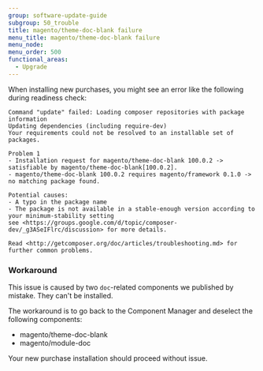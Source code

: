 ```yaml
---
group: software-update-guide
subgroup: 50_trouble
title: magento/theme-doc-blank failure
menu_title: magento/theme-doc-blank failure
menu_node:
menu_order: 500
functional_areas:
  - Upgrade
---
```


When installing new purchases, you might see an error like the following during readiness check:

	Command "update" failed: Loading composer repositories with package information
	Updating dependencies (including require-dev)
	Your requirements could not be resolved to an installable set of packages.

	Problem 1
	- Installation request for magento/theme-doc-blank 100.0.2 -> satisfiable by magento/theme-doc-blank[100.0.2].
	- magento/theme-doc-blank 100.0.2 requires magento/framework 0.1.0 -> no matching package found.

	Potential causes:
	- A typo in the package name
	- The package is not available in a stable-enough version according to your minimum-stability setting
	see <https://groups.google.com/d/topic/composer-dev/_g3ASeIFlrc/discussion> for more details.

	Read <http://getcomposer.org/doc/articles/troubleshooting.md> for further common problems.

### Workaround

This issue is caused by two `doc`-related components we published by mistake. They can't be installed. 

The workaround is to go back to the Component Manager and deselect the following components:

*	magento/theme-doc-blank
*	magento/module-doc

Your new purchase installation should proceed without issue.
